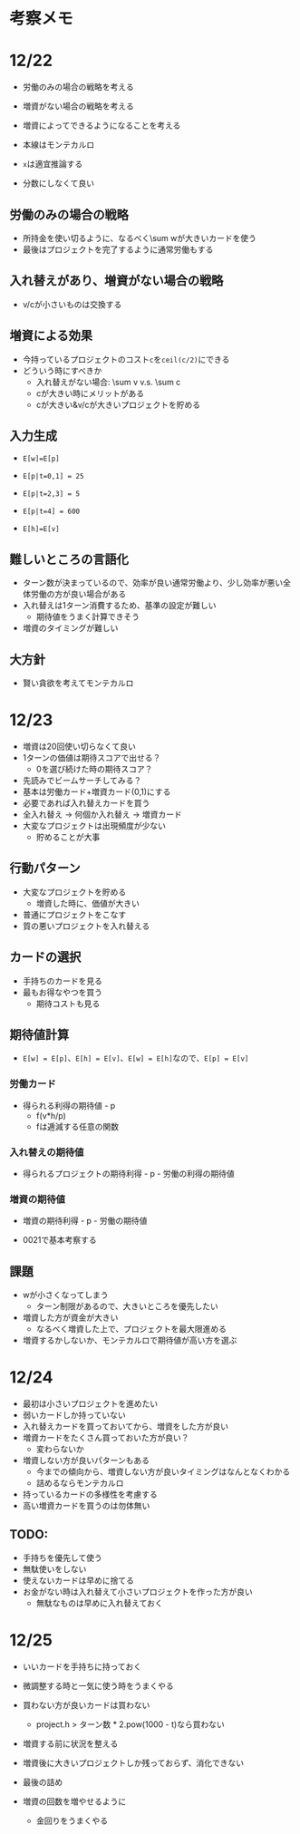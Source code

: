 # 考察メモ

# 12/22

- 労働のみの場合の戦略を考える
- 増資がない場合の戦略を考える
- 増資によってできるようになることを考える

- 本線はモンテカルロ
- `x`は適宜推論する
- 分数にしなくて良い

## 労働のみの場合の戦略

- 所持金を使い切るように、なるべく\sum wが大きいカードを使う
- 最後はプロジェクトを完了するように通常労働もする

## 入れ替えがあり、増資がない場合の戦略

- v/cが小さいものは交換する

## 増資による効果

- 今持っているプロジェクトのコスト`c`を`ceil(c/2)`にできる
- どういう時にすべきか
    - 入れ替えがない場合: \sum v v.s. \sum c
    - cが大きい時にメリットがある
    - cが大きい&v/cが大きいプロジェクトを貯める

## 入力生成

- `E[w]=E[p]`
- `E[p|t=0,1] = 25`
- `E[p|t=2,3] = 5`
- `E[p|t=4] = 600`

- `E[h]=E[v]`

## 難しいところの言語化

- ターン数が決まっているので、効率が良い通常労働より、少し効率が悪い全体労働の方が良い場合がある
- 入れ替えは1ターン消費するため、基準の設定が難しい
    - 期待値をうまく計算できそう
- 増資のタイミングが難しい

## 大方針

- 賢い貪欲を考えてモンテカルロ

# 12/23

- 増資は20回使い切らなくて良い
- 1ターンの価値は期待スコアで出せる？
    - 0を選び続けた時の期待スコア？
- 先読みでビームサーチしてみる？
- 基本は労働カード+増資カード(0,1)にする
- 必要であれば入れ替えカードを買う
- 全入れ替え -> 何個か入れ替え -> 増資カード
- 大変なプロジェクトは出現頻度が少ない
    - 貯めることが大事

## 行動パターン

- 大変なプロジェクトを貯める
    - 増資した時に、価値が大きい
- 普通にプロジェクトをこなす
- 質の悪いプロジェクトを入れ替える

## カードの選択

- 手持ちのカードを見る
- 最もお得なやつを買う
    - 期待コストも見る

## 期待値計算

- `E[w] = E[p]`、`E[h] = E[v]`、`E[w] = E[h]`なので、`E[p] = E[v]`

### 労働カード

- 得られる利得の期待値 - p
    - f(v*h/p)
    - fは逓減する任意の関数

### 入れ替えの期待値

- 得られるプロジェクトの期待利得 - p - 労働の利得の期待値

### 増資の期待値

- 増資の期待利得 - p - 労働の期待値

- 0021で基本考察する

## 課題

- wが小さくなってしまう
    - ターン制限があるので、大きいところを優先したい
- 増資した方が資金が大きい
    - なるべく増資した上で、プロジェクトを最大限進める
- 増資するかしないか、モンテカルロで期待値が高い方を選ぶ

# 12/24

- 最初は小さいプロジェクトを進めたい
- 弱いカードしか持っていない
- 入れ替えカードを買っておいてから、増資をした方が良い
- 増資カードをたくさん買っておいた方が良い？
    - 変わらないか
- 増資しない方が良いパターンもある
    - 今までの傾向から、増資しない方が良いタイミングはなんとなくわかる
    - 詰めるならモンテカルロ
- 持っているカードの多様性を考慮する
- 高い増資カードを買うのは勿体無い

## TODO:

- 手持ちを優先して使う
- 無駄使いをしない
- 使えないカードは早めに捨てる
- お金がない時は入れ替えて小さいプロジェクトを作った方が良い
    - 無駄なものは早めに入れ替えておく

# 12/25

- いいカードを手持ちに持っておく
- 微調整する時と一気に使う時をうまくやる
- 買わない方が良いカードは買わない
    - project.h > ターン数 * 2.pow(1000 - t)なら買わない
- 増資する前に状況を整える

- 増資後に大きいプロジェクトしか残っておらず、消化できない
- 最後の詰め
- 増資の回数を増やせるように
    - 金回りをうまくやる
